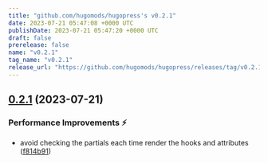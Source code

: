 ```yaml
---
title: "github.com/hugomods/hugopress's v0.2.1"
date: 2023-07-21 05:47:08 +0000 UTC
publishDate: 2023-07-21 05:47:20 +0000 UTC
draft: false
prerelease: false
name: "v0.2.1"
tag_name: "v0.2.1"
release_url: "https://github.com/hugomods/hugopress/releases/tag/v0.2.1"
---
```


## [0.2.1](https://github.com/hugomods/hugopress/compare/v0.2.0...v0.2.1) (2023-07-21)


### Performance Improvements ⚡️

* avoid checking the partials each time render the hooks and attributes ([f814b91](https://github.com/hugomods/hugopress/commit/f814b91b7e0ea30575e73992e97758266370acc2))
